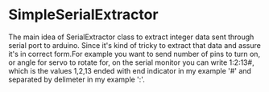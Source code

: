 # SimpleSerialExtractor
The main idea of SerialExtractor class to extract integer data sent through serial port to arduino. Since it's kind of tricky to extract that data and assure it's in correct form.For example you want to send number of pins to turn on, or angle for servo to rotate for,
on the serial monitor you can write 1:2:13#, which is the values 1,2,13 ended with end indicator in my example '#'
and separated by delimeter in my example ':'.

